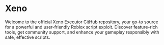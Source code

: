 # Xeno
Welcome to the official Xeno Executor GitHub repository, your go-to source for a powerful and user-friendly Roblox script exploit. Discover feature-rich tools, get community support, and enhance your gameplay responsibly with safe, effective scripts.
